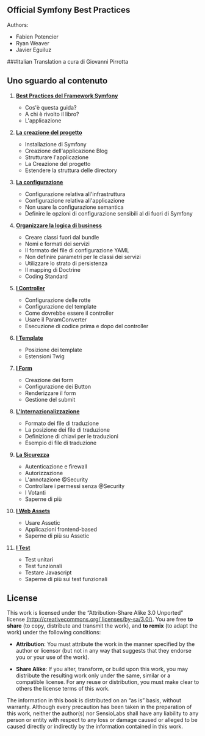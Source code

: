 
## Official Symfony Best Practices

Authors:
 * Fabien Potencier
 * Ryan Weaver
 * Javier Eguiluz


###Italian Translation
a cura di Giovanni Pirrotta

## Uno sguardo al contenuto

1. [**Best Practices del Framework Symfony**](/it/capitolo-01.md)
    * Cos'è questa guida?
    * A chi è rivolto il libro?
    * L'applicazione


2. [**La creazione del progetto**](/it/capitolo-02.md)
    * Installazione di Symfony
    * Creazione dell'applicazione Blog
    * Strutturare l'applicazione
    * La Creazione del progetto
    * Estendere la struttura delle directory


3. [**La configurazione**](/it/capitolo-03.md)
    * Configurazione relativa all'infrastruttura
    * Configurazione relativa all'applicazione
    * Non usare la configurazione semantica
    * Definire le opzioni di configurazione sensibili al di fuori di Symfony



4. [**Organizzare la logica di business**](/it/capitolo-04.md)
    * Creare classi fuori dal bundle
    * Nomi e formati dei servizi
    * Il formato del file di configurazione YAML
    * Non definire parametri per le classi dei servizi
    * Utilizzare lo strato di persistenza
    * Il mapping di Doctrine
    * Coding Standard


5. [**I Controller**](/it/capitolo-05.md)
    * Configurazione delle rotte
    * Configurazione del template
    * Come dovrebbe essere il controller
    * Usare il ParamConverter
    * Esecuzione di codice prima e dopo del controller


6. [**I Template**](/it/capitolo-06.md)
    * Posizione dei template
    * Estensioni Twig


7. [**I Form**](/it/capitolo-07.md)
    * Creazione dei form
    * Configurazione dei Button
    * Renderizzare il form
    * Gestione del submit


8. [**L'Internazionalizzazione**](/it/capitolo-08.md)
    * Formato dei file di traduzione
    * La posizione dei file di traduzione
    * Definizione di chiavi per le traduzioni
    * Esempio di file di traduzione


9. [**La Sicurezza**](/it/capitolo-09.md)
    * Autenticazione e firewall
    * Autorizzazione
    * L'annotazione @Security
    * Controllare i permessi senza @Security
    * I Votanti
    * Saperne di più


10. [**I Web Assets**](/it/capitolo-10.md)
    * Usare Assetic
    * Applicazioni frontend-based
    * Saperne di più su Assetic


11. [**I Test**](/it/capitolo-11.md)
    * Test unitari
    * Test funzionali
    * Testare Javascript
    * Saperne di più sui test funzionali




## License

This work is licensed under the “Attribution-Share Alike 3.0 Unported” license [(http://creativecommons.org/
licenses/by-sa/3.0/)](http://creativecommons.org/licenses/by-sa/3.0/).
You are free **to share** (to copy, distribute and transmit the work), and **to remix** (to adapt the work) under the
following conditions:

 * **Attribution**: You must attribute the work in the manner specified by the author or licensor (but
not in any way that suggests that they endorse you or your use of the work).

 * **Share Alike**: If you alter, transform, or build upon this work, you may distribute the resulting work
only under the same, similar or a compatible license. For any reuse or distribution, you must make
clear to others the license terms of this work.

The information in this book is distributed on an “as is” basis, without warranty. Although every precaution
has been taken in the preparation of this work, neither the author(s) nor SensioLabs shall have any liability to
any person or entity with respect to any loss or damage caused or alleged to be caused directly or indirectly by
the information contained in this work.
